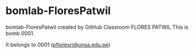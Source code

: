 # bomlab-FloresPatwil
bomlab-FloresPatwil created by GitHub Classroom
FLORES PATWIL
This is bomb 0001.

It belongs to 0001 (pfloresri@unsa.edu.pe)
